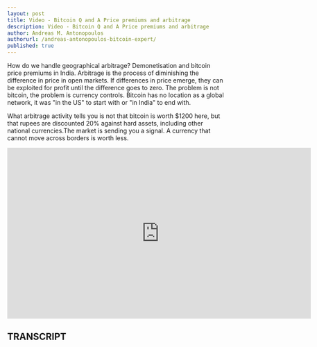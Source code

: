 ```yaml
---
layout: post
title: Video - Bitcoin Q and A Price premiums and arbitrage
description: Video - Bitcoin Q and A Price premiums and arbitrage
author: Andreas M. Antonopoulos
authorurl: /andreas-antonopoulos-bitcoin-expert/
published: true
---
```


<p>How do we handle geographical arbitrage? Demonetisation and bitcoin price premiums in India. Arbitrage is the process of diminishing the difference in price in open markets. If differences in price emerge, they can be exploited for profit until the difference goes to zero. The problem is not bitcoin, the problem is currency controls. Bitcoin has no location as a global network, it was "in the US" to start with or "in India" to end with. </p>

<p>What arbitrage activity tells you is not that bitcoin is worth $1200 here, but that rupees are discounted 20% against hard assets, including other national currencies.The market is sending you a signal. A currency that cannot move across borders is worth less.</p>

<center><iframe width="700" height="394" src="https://www.youtube.com/embed/B4tsk-ZiHuE?list=PLPQwGV1aLnTsHvzevl9BAUlfsfwFfU7aP" frameborder="0" allowfullscreen></iframe></center>

<h2>TRANSCRIPT</h2>
